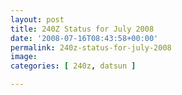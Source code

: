```yaml
---
layout: post
title: 240Z Status for July 2008
date: '2008-07-16T08:43:58+00:00'
permalink: 240z-status-for-july-2008
image: 
categories: [ 240z, datsun ]

---
```

